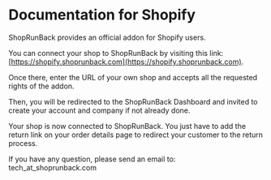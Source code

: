 # Documentation for Shopify

ShopRunBack provides an official addon for Shopify users.

You can connect your shop to ShopRunBack by visiting this link: [https://shopify.shoprunback.com](https://shopify.shoprunback.com).

Once there, enter the URL of your own shop and accepts all the requested rights of the addon.

Then, you will be redirected to the ShopRunBack Dashboard and invited to create your account and company if not already done.


Your shop is now connected to ShopRunBack. You just have to add the return link on your order details page to redirect your customer to the return process.

If you have any question, please send an email to: tech_at_shoprunback.com
